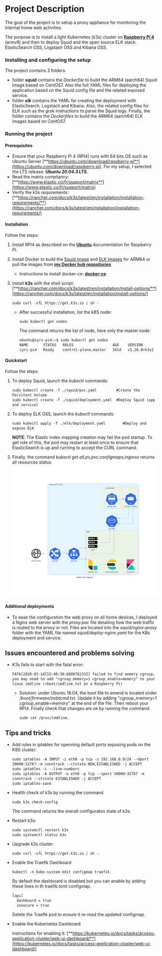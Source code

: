 # Project Description

The goal of the project is to setup a proxy appliance for monitoring the internal home web activities.

The purpose is to install a light Kubernetes (k3s) cluster on [**Raspberry Pi 4**](https://www.raspberrypi.org) (armv8) and then to deploy Squid and the open source ELK stack: ElasticSearch OSS, Logstash OSS and Kibana OSS. 

### Installing and configuring the setup

The project contains 2 folders:

* folder ***squid*** contains the *Dockerfile* to build the ARM64 (aarch64)  Squid image based on CentOS7. Also the full YAML files for deploying the application based on the Squid config file and the related exposed service.
* folder ***elk*** contains the YAML for creating the deployment with ElasticSearch, Logstach and Kibana. Also, the related config files for ELK such as the *grok* instructions to parse the Squid logs. Finally, the folder contains the *Dockerfiles* to build the ARM64 (aarch64) ELK images based on CentOS7.

### Running the project

#### Prerequisites
- Ensure that your Raspberry Pi 4 (RPI4) runs with 64 bits OS such as Ubuntu Server [**https://ubuntu.com/download/raspberry-pi**](https://ubuntu.com/download/raspberry-pi). For my setup, I selected the LTS release: ***Ubuntu 20.04.3 LTS***.
- Read the matrix compliancy: [**https://www.elastic.co/fr/support/matrix**](https://www.elastic.co/fr/support/matrix)
- Verify the k3s requirements: [**https://rancher.com/docs/k3s/latest/en/installation/installation-requirements/**](https://rancher.com/docs/k3s/latest/en/installation/installation-requirements/)

#### Installation

Follow the steps:

1. Install RPI4 as described on the [**Ubuntu**](https://ubuntu.com/download/raspberry-pi/thank-you) documentation for Raspberry Pi.
2. Install Docker to build the [Squid image](squid/centos7/README.md) and [ELK images](elk/centos7/README.md) for ARM64 or pull the images from [**my Docker hub repositories**](https://hub.docker.com/r/cyrriv/)
    * Instructions to install docker-ce: [**docker-ce**](https://docs.docker.com/install/linux/docker-ce/ubuntu/)
3. Install **k3s** with the shell script: 
    [**https://rancher.com/docs/k3s/latest/en/installation/install-options/**](https://rancher.com/docs/k3s/latest/en/installation/install-options/)
    ``` 
    sudo curl -sfL https://get.k3s.io | sh -
    ``` 

    * After successful installation, list the k8S node:
        ``` 
        sudo kubectl get nodes
        ``` 
        The command returns the list of node, here only the master node:
         ``` 
        ubuntu@cyri-pi4:~$ sudo kubectl get nodes
        NAME       STATUS   ROLES                  AGE    VERSION
        cyri-pi4   Ready    control-plane,master   341d   v1.20.0+k3s2
         ``` 

#### Quickstart

Follow the steps:

1. To deploy Squid, launch the *kubectl* commands:
    ```
    sudo kubectl create -f ./squid/pvc.yaml         #Create the Persitent Volume
    sudo kubectl create -f ./squid/deployment.yaml  #Deploy Squid (app and service)
    ```
2. To deploy ELK OSS, launch the *kubectl* commands:
    ```
    sudo kubectl apply -f ./elk/deployment.yaml        #Deploy and expose ELK
    ```
    **NOTE**: The Elastic index mapping creation may fail the pod startup. To get ride of this, the pod may restart at least once to ensure that ElasticSearch is up and running to accept the CURL command.

3. Finally, the command *kubectl get all,pv,pvc,configmaps,ingress* returns all resources status.
    ![Kubernetes Diagram](./kubernetes_diagram.png)
    

#### Additional deployments

* To ease the configuration the web proxy on all home devices, I deployed a Nginx web server with the *proxy.pac* file detailing how the web traffic is routed to the proxy or not. Files are located into the *squid/nginx-proxy* folder with the YAML file named *squid/deploy-nginx.yaml* for the K8s deployment and service.

## Issues encountered and problems solving

* K3s fails to start with the fatal error:
    ```
    FATA[2020-03-14T15:40:30.660878233Z] failed to find memory cgroup, you may need to add "cgroup_memory=1 cgroup_enable=memory" to your linux cmdline (/boot/cmdline.txt on a Raspberry Pi)
    ```
    - Solution: under Ubuntu 18.04, the boot file to amend is located under */boot/firmware/nobtcmd.txt*. Update it by adding "cgroup_memory=1 cgroup_enable=memory" at the end of the file. Then reboot your RPI4. Finally check that changes are ok by running the command: 
        ```
        sudo cat /proc/cmdline.
        ```


## Tips and tricks

* Add rules in iptables for openning default ports exposing pods on the K8S cluster:
    ```
    sudo iptables -A INPUT -i eth0 -p tcp -s 192.168.0.0/24 --dport 30000:32767 -m conntrack --ctstate NEW,ESTABLISHED -j ACCEPT
    sudo iptables -L --line-numbers
    sudo iptables -A OUTPUT -o eth0 -p tcp --sport 30000:32767 -m conntrack --ctstate ESTABLISHED -j ACCEPT
    sudo iptables-save
    ```

* Health check of k3s by running the command
    ```
    sudo k3s check-config
    ```
    The command returns the overall configuraton state of k3s.

* Restart k3s:
    ```
    sudo systemctl restart k3s
    sudo systemctl status k3s
    ```
* Upgrade k3s cluster:
    ```
    sudo curl -sfL https://get.k3s.io | sh -
    ```
* Enable the Traefik Dashboard
    ```
    kubectl -n kube-system edit configmap traefik
    ```
    By default the dashboard is disabled but you can enable by
    adding these lines in th traefik.toml configmap.
    ````
    [api]
      dashboard = true
      insecure = true
    ````
    Delete the Traefik pod to ensure it re-read the updated configmap.

* Enable the Kubernetes Dashboard
    
    Instructions for enabling it: [**https://kubernetes.io/docs/tasks/access-application-cluster/web-ui-dashboard/**](https://kubernetes.io/docs/tasks/access-application-cluster/web-ui-dashboard/)
    
